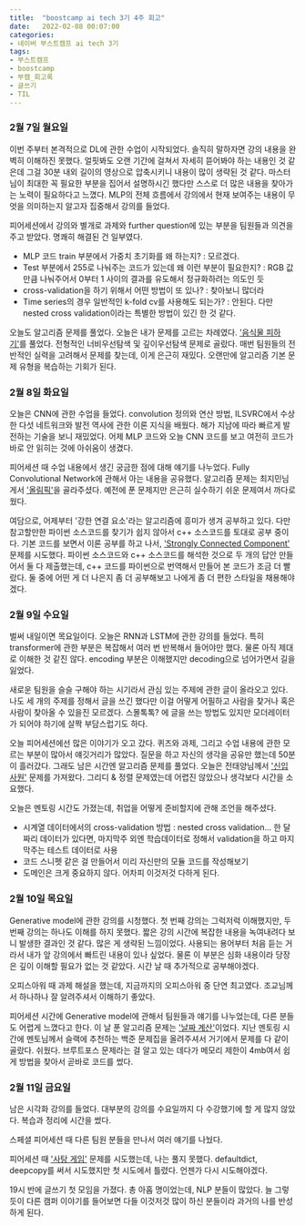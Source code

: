 ```yaml
---
title:  "boostcamp ai tech 3기 4주 회고"
date:   2022-02-08 00:07:00
categories:
- 네이버 부스트캠프 ai tech 3기
tags:
- 부스트캠프
- boostcamp
- 부캠_회고록
- 글쓰기
- TIL
---
```


### 2월 7일 월요일

이번 주부터 본격적으로 DL에 관한 수업이 시작되었다. 솔직히 말하자면 강의 내용을 완벽히 이해하진 못했다. 얼핏봐도 오랜 기간에 걸쳐서 자세히 뜯어봐야 하는 내용인 것 같은데 그걸 30분 내외 길이의
영상으로 압축시키니 내용이 많이 생략된 것 같다. 마스터님이 최대한 꼭 필요한 부분을 집어서 설명하시긴 했다만 스스로 더 많은 내용을 찾아가는 노력이 필요하다고 느꼈다. MLP의 전체 흐름에서
강의에서 현재 보여주는 내용이 무엇을 의미하는지 알고자 집중해서 강의를 들었다. 

피어세션에서 강의와 별개로 과제와 further question에 있는 부분을 팀원들과 의견을 주고 받았다. 명쾌히 해결된 건 일부였다.

- MLP 코드 train 부분에서 가중치 초기화를 왜 하는지? : 모르겠다.
- Test 부분에서 255로 나눠주는 코드가 있는데 왜 이런 부분이 필요한지? : RGB 값만큼 나눠주어서 0부터 1 사이의 결과를 유도해서 정규화하려는 의도인 듯
- cross-validation을 하기 위해서 어떤 방법이 또 있나? : 찾아보니 많더라
- Time series의 경우 일반적인 k-fold cv를 사용해도 되는가? : 안된다. 다만 nested cross validation이라는 특별한 방법이 있긴 한 것 같다.

오늘도 알고리즘 문제를 풀었다. 오늘은 내가 문제를 고르는 차례였다. ['음식물 피하기'](https://www.acmicpc.net/problem/1743)를 풀었다. 전형적인 너비우선탐색 및 깊이우선탐색 문제로 골랐다. 
매번 팀원들의 전반적인 실력을 고려해서 문제를 찾는데, 이게 은근히 재밌다. 오랜만에 알고리즘 기본 문제 유형을 복습하는 기회가 된다. 




### 2월 8일 화요일

오늘은 CNN에 관한 수업을 들었다. convolution 정의와 연산 방법, ILSVRC에서 수상한 다섯 네트워크와 발전 역사에 관한 이론 지식을 배웠다. 해가 지남에 따라 빠르게 발전하는 기술을 보니 재밌었다.
어제 MLP 코드와 오늘 CNN 코드를 보고 여전히 코드가 바로 안 읽히는 것에 아쉬움이 생겼다. 

피어세션 때 수업 내용에서 생긴 궁금한 점에 대해 얘기를 나누었다. Fully Convolutional Network에 관해서 아는 내용을 공유했다. 알고리즘 문제는 최지민님게서 ['올림픽'](https://www.acmicpc.net/problem/8979)을 골라주셨다. 예전에 푼 문제지만 은근히 실수하기 쉬운 문제여서 까다로웠다.

여담으로, 어제부터 '강한 연결 요소'라는 알고리즘에 흥미가 생겨 공부하고 있다. 다만 참고할만한 파이썬 소스코드를 찾기가 쉽지 않아서 c++ 소스코드를 토대로 공부 중이다. 기본 코드를 보면서 이론 공부를 하고 나서, ['Strongly Connected Component'](https://www.acmicpc.net/problem/2150) 문제를 시도했다. 파이썬 소스코드와 c++ 소스코드를 해석한 것으로 두 개의 답안 만들어서 둘 다 제출했는데, c++ 코드를 파이썬으로 번역해서 만들어 본 코드가 조금 더 빨랐다. 둘 중에 어떤 게 더 나은지 좀 더 공부해보고 나에게 좀 더 편한 스타일을 채용해야겠다.  



### 2월 9일 수요일

벌써 내일이면 목요일이다. 오늘은 RNN과 LSTM에 관한 강의를 들었다. 특히 transformer에 관한 부분은 복잡해서 여러 번 반복해서 들어야만 했다. 물론 아직 제대로 이해한 것 같진 않다. 
encoding 부분은 이해했지만 decoding으로 넘어가면서 길을 잃었다.

새로운 팀원을 슬슬 구해야 하는 시기라서 관심 있는 주제에 관한 글이 올라오고 있다. 나도 세 개의 주제를 정해서 글을 쓰긴 했다만 이걸 어떻게 어필하고 사람을 찾거나 혹은 사람이 찾아올 수 있을진 모르겠다. 스몰톡톡? 에 글을 쓰는 방법도 있지만 모더레이터가 되어야 하기에 살짝 부담스럽기도 하다.

오늘 피어세션에선 많은 이야기가 오고 갔다. 퀴즈와 과제, 그리고 수업 내용에 관한 모르는 부분이 많아서 얘깃거리가 많았다. 질문을 하고 자신의 생각을 공유만 했는데 50분이 흘러갔다. 그래도 남은 시간엔 알고리즘 문제를 풀었다. 오늘은 전태양님께서 ['신입 사원'](https://www.acmicpc.net/problem/1946) 문제를 가져왔다. 그리디 & 정렬 문제였는데 어렵진 않았으나 생각보다 시간을 소요했다.

오늘은 멘토링 시간도 가졌는데, 취업을 어떻게 준비할지에 관해 조언을 해주셨다. 
- 시계열 데이터에서의 cross-validation 방법 : nested cross validation... 한 달짜리 데이터가 있다면, 마지막주 외엔 학습데이터로 정해서 validation을 하고 마지막주는 테스트 데이터로 사용
- 코드 스니펫 같은 걸 만들어서 미리 자신만의 모듈 코드를 작성해보기
- 도메인은 크게 중요하지 않다. 어차피 이것저것 다하게 된다.



### 2월 10일 목요일

Generative model에 관한 강의를 시청했다. 첫 번째 강의는 그럭저럭 이해했지만, 두 번째 강의는 하나도 이해를 하지 못했다. 짧은 강의 시간에 복잡한 내용을 녹여내려다 보니 발생한 결과인 것 같다. 
많은 게 생략된 느낌이었다. 사용되는 용어부터 처음 듣는 거라서 내가 앞 강의에서 빠트린 내용이 있나 싶었다. 물론 이 부분은 심화 내용이라 당장은 깊이 이해할 필요가 없는 것 같았다. 시간 날 때 추가적으로 공부해야겠다. 

오피스아워 때 과제 해설을 했는데, 지금까지의 오피스아워 중 단연 최고였다. 조교님께서 하나하나 잘 알려주셔서 이해하기 좋았다. 

피어세션 시간에 Generative model에 관해서 팀원들과 얘기를 나누었는데, 다른 분들도 어렵게 느꼈다고 한다. 이 날 푼 알고리즘 문제는 ['날짜 계산'](https://www.acmicpc.net/problem/1476)이었다. 지난 멘토링 시간에 멘토님께서 슬랙에 추천하는 백준 문제집을 올려주셔서 거기에서 문제를 다 같이 골랐다. 쉬웠다. 브루트포스 문제라는 걸 알고 있는 데다가 메모리 제한이 4mb여서 쉽게 방법을 찾아서 곧바로 코드를 썼다. 


### 2월 11일 금요일

남은 시각화 강의를 들었다. 대부분의 강의를 수요일까지 다 수강했기에 할 게 많지 않았다. 복습과 정리에 시간을 썼다. 

스페셜 피어세션 때 다른 팀원 분들을 만나서 여러 얘기를 나눴다.

피어세션 때 ['사탕 게임'](https://www.acmicpc.net/problem/3085) 문제를 시도했는데, 나는 풀지 못했다. defaultdict, deepcopy를 써서 시도했지만 첫 시도에서 틀렸다. 언젠가 다시 시도해야겠다. 

19시 반에 글쓰기 첫 모임을 가졌다. 총 아홉 명이었는데, NLP 분들이 많았다. 늘 그렇듯이 다른 캠퍼 이야기를 들어보면 다들 이것저것 많이 하신 분들이라 과거의 나를 반성하게 된다. 
